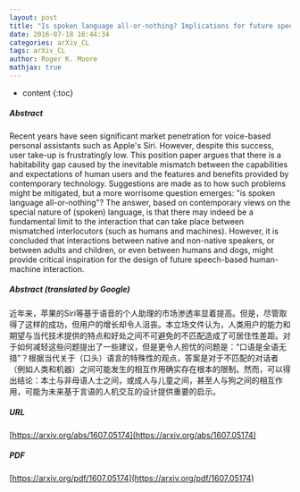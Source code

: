 ```yaml
---
layout: post
title: "Is spoken language all-or-nothing? Implications for future speech-based human-machine interaction"
date: 2016-07-18 16:44:34
categories: arXiv_CL
tags: arXiv_CL
author: Roger K. Moore
mathjax: true
---
```


* content
{:toc}

##### Abstract
Recent years have seen significant market penetration for voice-based personal assistants such as Apple's Siri. However, despite this success, user take-up is frustratingly low. This position paper argues that there is a habitability gap caused by the inevitable mismatch between the capabilities and expectations of human users and the features and benefits provided by contemporary technology. Suggestions are made as to how such problems might be mitigated, but a more worrisome question emerges: "is spoken language all-or-nothing"? The answer, based on contemporary views on the special nature of (spoken) language, is that there may indeed be a fundamental limit to the interaction that can take place between mismatched interlocutors (such as humans and machines). However, it is concluded that interactions between native and non-native speakers, or between adults and children, or even between humans and dogs, might provide critical inspiration for the design of future speech-based human-machine interaction.

##### Abstract (translated by Google)
近年来，苹果的Siri等基于语音的个人助理的市场渗透率显着提高。但是，尽管取得了这样的成功，但用户的增长却令人沮丧。本立场文件认为，人类用户的能力和期望与当代技术提供的特点和好处之间不可避免的不匹配造成了可居住性差距。对于如何减轻这些问题提出了一些建议，但是更令人担忧的问题是：“口语是全语无措”？根据当代关于（口头）语言的特殊性的观点，答案是对于不匹配的对话者（例如人类和机器）之间可能发生的相互作用确实存在根本的限制。然而，可以得出结论：本土与非母语人士之间，或成人与儿童之间，甚至人与狗之间的相互作用，可能为未来基于言语的人机交互的设计提供重要的启示。

##### URL
[https://arxiv.org/abs/1607.05174](https://arxiv.org/abs/1607.05174)

##### PDF
[https://arxiv.org/pdf/1607.05174](https://arxiv.org/pdf/1607.05174)

